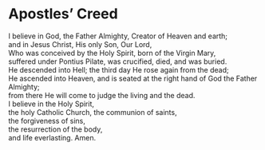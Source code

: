 # Apostles’ Creed

I believe in God, the Father Almighty, Creator of Heaven and earth;  
and in Jesus Christ, His only Son, Our Lord,  
Who was conceived by the Holy Spirit, born of the Virgin Mary,  
suffered under Pontius Pilate, was crucified, died, and was buried.  
He descended into Hell; the third day He rose again from the dead;  
He ascended into Heaven, and is seated at the right hand of God the Father Almighty;  
from there He will come to judge the living and the dead.  
I believe in the Holy Spirit,  
the holy Catholic Church, the communion of saints,  
the forgiveness of sins,  
the resurrection of the body,  
and life everlasting. Amen.